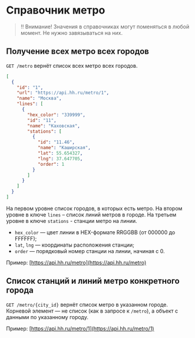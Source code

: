 Справочник метро
=================

> ‼️ Внимание! Значения в справочниках могут поменяться в любой момент. Не нужно завязываться на них.

Получение всех метро всех городов
---------------------------------

`GET /metro` вернёт список всех метро всех городов.

```json
[
  {
    "id": "1",
    "url": "https://api.hh.ru/metro/1",
    "name": "Москва",
    "lines": [
      {
        "hex_color": "339999",
        "id": "11",
        "name": "Каховская",
        "stations": [
          {
            "id": "11.46",
            "name": "Каширская",
            "lat": 55.654327,
            "lng": 37.647705,
            "order": 1
          }
        ]
      }
    ]
  }
]
```
На первом уровне список городов, в которых есть метро. На втором уровне в ключе `lines` – список линий метров в городе. На третьем уровне в ключе `stations` - станции метро на линии.

* `hex_color` — цвет линии в HEX-формате RRGGBB (от 000000 до FFFFFF);
* `lat`, `lng` — координаты расположения станции;
* `order` — порядковый номер станции на линии, начиная с 0.

Пример: [https://api.hh.ru/metro](https://api.hh.ru/metro)


Cписок станций и линий метро конкретного города
------------------------------------------------

`GET /metro/{city_id}` вернёт список метро в указанном городе. Корневой элемент — не список (как в запросе к `/metro`), а объект с данными по указанному городу.

Пример: [https://api.hh.ru/metro/1](https://api.hh.ru/metro/1)

